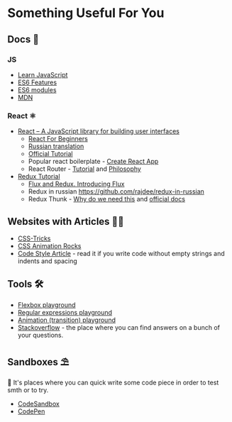 # Something Useful For You

## Docs 📒

### JS

- [Learn JavaScript](https://learn.javascript.ru/)
- [ES6 Features](http://es6-features.org)
- [ES6 modules](https://learn.javascript.ru/modules)
- [MDN](https://developer.mozilla.org/ru/docs/Web)

### React ⚛️

- [React – A JavaScript library for building user interfaces](https://reactjs.org/)
  - [React For Beginners](https://blog.andrewray.me/reactjs-for-stupid-people/)
  - [Russian translation](https://ru.reactjs.org/)
  - [Official Tutorial](https://reactjs.org/tutorial/tutorial.html)
  - Popular react boilerplate - [Create React App](https://reactjs.org/docs/create-a-new-react-app.html#create-react-app)
  - React Router - [Tutorial](https://blog.pshrmn.com/entry/simple-react-router-v4-tutorial/) and [Philosophy](https://reacttraining.com/react-router/core/guides/philosophy)
- [Redux Tutorial](https://redux.js.org/introduction/getting-started)
  - [Flux and Redux. Introducing Flux](https://metanit.com/web/react/5.1.php)
  - Redux in russian https://github.com/rajdee/redux-in-russian
  - Redux Thunk - [Why do we need this](https://stackoverflow.com/questions/35411423/how-to-dispatch-a-redux-action-with-a-timeout/35415559#35415559) and [official docs](https://github.com/reduxjs/redux-thunk)

## Websites with Articles 📰💥

- [CSS-Tricks](https://css-tricks.com/)
- [CSS Animation Rocks](https://cssanimation.rocks/)
- [Code Style Article](https://learn.javascript.ru/coding-style) - read it if you write code without empty strings and indents and spacing

## Tools 🛠

- [Flexbox playground](https://the-echoplex.net/flexyboxes/)
- [Regular expressions playground](https://regexr.com/)
- [Animation (transition) playground](https://matthewlein.com/tools/ceaser)
- [Stackoverflow](https://stackoverflow.com/) - the place where you can find answers on a bunch of your questions.

## Sandboxes ⛱

🐙 It's places where you can quick write some code piece in order to test smth or to try.

- [CodeSandbox](https://codesandbox.io/)
- [CodePen](https://codepen.io/)
